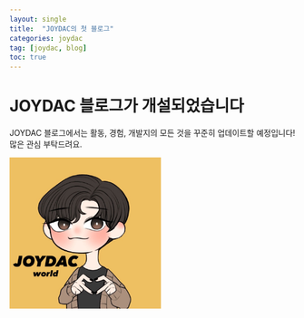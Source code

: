 ```yaml
---
layout: single
title:  "JOYDAC의 첫 블로그"
categories: joydac
tag: [joydac, blog]
toc: true
---
```


# JOYDAC 블로그가 개설되었습니다
JOYDAC 블로그에서는 활동, 경험, 개발지의 모든 것을 꾸준히 업데이트할 예정입니다!
많은 관심 부탁드려요.

<img src="../images/2023-02-17-first/JOYDAC.jpg" alt="JOYDAC" style="zoom:33%;" />

